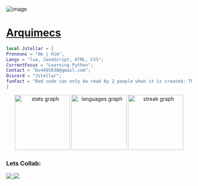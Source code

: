 

<html lang="en-US">
<head>
    <style>
      .image-size {
        height: 100px;
        width: 100px
        }

  </style>
</head>
<body>

![image](https://github.com/user-attachments/assets/cd41a9e5-2ce8-4176-94d4-cf51afb40169)

<div>
  <h1>
    <a href="https://github.com/Arquimecs"> Arquimecs </a>
  </h1>
</div>


```lua
local Jstellar = {
Pronouns = "He | Him",
Langs = "lua, JavaScript, HTML, CSS";
CurrentFocus = "Learning Python";
Contact = "bv4495038@gmail.com";
Discord = "Jstellar";
funFact = "Bad code can only be read by 2 people when it is created: The coder, and god. 6 months later, only god can understand it."
}
```

<div align="center">
  <img src="https://github-readme-stats.vercel.app/api?username=Arquimecs&hide_title=false&hide_rank=false&show_icons=true&include_all_commits=true&count_private=true&disable_animations=false&theme=transparent&locale=en&hide_border=false&order=1" height="150" alt="stats graph"  />
  <img src="https://github-readme-stats.vercel.app/api/top-langs?username=Arquimecs&locale=en&hide_title=false&layout=compact&card_width=320&langs_count=5&theme=transparent&hide_border=false&order=2" height="150" alt="languages graph"  />
  <img src="https://streak-stats.demolab.com?user=Arquimecs&locale=en&mode=daily&theme=transparent&hide_border=false&border_radius=5&order=3" height="150" alt="streak graph" />
</div>
<h3> Lets Collab: </h3>
<p align="left"> 
<a href="https://x.com/rblx_frozen" style="image-size"> <img src="![image](https://github.com/user-attachments/assets/ed7ac67d-fe3a-4649-a6a9-b91f1b914b9e)"> </img> </a>
<a href="https://discord.gg/J9PgsdSXAj" style="image-size"> <img src="![image](https://github.com/user-attachments/assets/ed2d0b9a-61c7-4702-b3e3-ebdc28166c8f)"> </img> </a>
</p>
<!---
Arquimecs/Arquimecs is a ✨ special ✨ repository because its `README.md` (this file) appears on your GitHub profile.
You can click the Preview link to take a look at your changes.
--->
